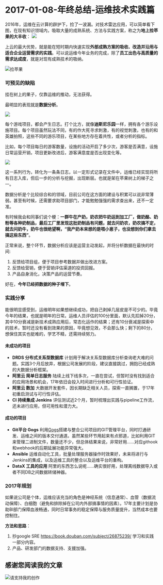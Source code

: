 # 2017-01-08-年终总结-运维技术实践篇

2016年，运维在云计算的辟护下，捡了一波漏。对技术雷达应用，可以简单看下图，在现有知识领域内，吸取大量的成熟系统、方法与实践方案，称之为**地上捡苹果的大丰收**：
![](https://sggggy.github.io/images/46D388F8-1E56-4D99-B4CD-13BD40F0AFC6.png)

上云的最大优势，就是能在短时期内快速实现**外部成熟方案的吸收、改造并沿用与适合企业运营需求的实践**。可以说运维今年业务的完成，除了**员工出色与高质量的需求达成度**，就是对现有成熟技术的吸纳。

![捡苹果](https://sggggy.github.io/images/42833966-vector-apple-tree-with-one-big-apple-and-basket-of-apples-with-pile-of-apples.jpg)


### 可预见的缺陷

挂在树上的果子，仅靠运维的推动，无法获得。

最明显的表现就是**数据分析**。

![](https://sggggy.github.io/images/30931740-vector-apple-tree-ladder-and-basket-of-apples-Stock-Photo.jpg)

每个游戏项目，都会产生日志。打个比方，就像**迪斯尼乐园**一样，拥有各个游乐设施项目。每个项目虽然玩法不同，有的作大死寻求刺激，有的视觉刺激，也有的和英雄拍照，这些不同的游乐项目，在某些地方存在着共性，或者分析的指标。

比如，每个项目每日的游客数量，设施的活动开启了多少次，游客是否满意，设施日常运营开销，项目更新改进后，游客满意度是否出现变化等。

![](https://sggggy.github.io/images/1355282300-3370378334.jpg)

这一系列行为，转化为一条条日志，以一定形式记录在文件中，运维已经实现将所有日志入库，但后一步的分析与挖掘，出现断层。也就是架在苹果树上的梯子之一。

数据分析是个比较综合和的领域，目前公司在这方面的建设与积累可以说非常薄弱。甚至有时候，还需要求助项目部门，才能勉勉强强的需求查出来，还不一定准。

有时候我会和同事们说个梗：**一群牛在产奶，奶农把牛奶运到加工厂，做奶酪、奶粉等各种奶制品，最后工厂里发现这批奶制品有问题，就去问奶农，奶农搞不定，就去问奶牛，奶牛也很绝望啊，“我产奶本来想的是喂小崽子，也没想到你们拿去搞这些东西”**。

正常来说，整个环节，数据分析应该是运营主动发起，并将分析数据在最快的时间:

1. 反馈给项目组，便于项目参考数据并做出改进方案。
1. 反馈给营销，便于营销评估渠道的投资回报。
1. 产品自身消化，决策产品的运营节奏。

好在，**今年已经把数据的种子埋下**。

### 实践分享

能很明显感受到，运维明年如果想继续成功，把自己剥掉几层皮是不可少的。毕竟今年的结果，也就是明年的日常。运维人员评估的100分里面，默认先扣掉20分，其中10分衰减是新技术成熟应用后，常态化运作的结果；还有10分衰减是探索中的技术，暂时还没有看到效果的原因，毕竟想见效，不会那么快；剩下的80分，想保住其实也挺难的，学艺不精，还需持续努力。

#### 未成功的项目

* **DRDS 分布式关系型数据库** 计划用于解决关系型数据库分析查询老大难的问题。实践3个月后放弃，根据公司发展的阶段，建议直接跳过，拥抱已经成熟的大数据分析框架。
* **阿里云 简单日志服务** 陆续上线下线多次，一直在尝试，但暂时没有找到适合的应用场景和机会，17年依旧会投入时间进行分析和可行性验证。
* **阿里云 数加** 大数据开发套件，因长期缺乏相关人员，探索一直搁置，于17年初重启测试与可行性评估。
* **CI 持续集成 Jenkins** 评估测试近2个月，暂时梳理出实践与pipeline工作流，还未进行应用，但可用性和潜力大。

#### 成功的项目

* **Git平台 Gogs** 利用[Gogs](https://gogs.io)搭建与整合公司项目的GIT管理平台，同时打通研发、运维之间的版本交付通道。虽然某些环节用起来有点邪道，比如利用GIT来管理二进制文件，数量还不少，但总体结果来说，非常好用……对应githook和webhook的后期延展功能异常强大。
* **Ansible** 运维自动化工具，批量处理服务器操作时效果好，未来将进行与Jenkins的集成，以及运维工具的整合以及运维平台的重构。
* **DataX 工具的应用** 阿里的东西怎么说呢……确实很好用，处理离线数据导入或者不同DB之间数据转储神器。

### 2017年规划

如果说公司是个体，运维应该充当的角色是神经系统（信息通常）、血管（数据流动保障）、白细胞（避免和排除掉在公司内外部搞事情的因素）。17年主要计划是协助BI部门保障血液畅通，同时日常事务的稳定保障与服务质量提升，当然成本也要控制住。

**方法和思路**：

1. 抄google SRE https://book.douban.com/subject/26875239/ 学习和实践一部分内容。
1. 产品、研发部门的数据支持、支援加强。


## 感谢您阅读我的文章

![请支持我的创作](https://sggggy.github.io/images/rewards_code.jpg)